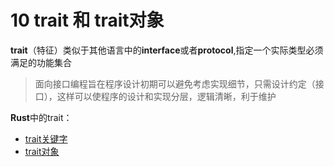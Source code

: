 # 10 trait 和 trait对象

**trait**（特征）类似于其他语言中的**interface**或者**protocol**,指定一个实际类型必须满足的功能集合

> 面向接口编程旨在程序设计初期可以避免考虑实现细节，只需设计约定（接口），这样可以使程序的设计和实现分层，逻辑清晰，利于维护


**Rust**中的trait：

* [trait关键字](10-01-trait.md)
* [trait对象](10-02-trait-object.md)